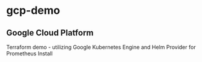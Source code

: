 # gcp-demo

<h2>Google Cloud Platform</h2>

<div>Terraform demo - utilizing Google Kubernetes Engine and Helm Provider for Prometheus Install </div>


